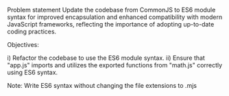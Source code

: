 Problem statement
Update the codebase from CommonJS to ES6 module syntax for improved encapsulation and enhanced compatibility with modern JavaScript frameworks, reflecting the importance of adopting up-to-date coding practices.

Objectives:

i) Refactor the codebase to use the ES6 module syntax.
ii) Ensure that "app.js" imports and utilizes the exported functions from "math.js" correctly using ES6 syntax.

Note: Write ES6 syntax without changing the file extensions to .mjs
